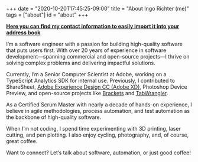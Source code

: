 +++
date = "2020-10-20T17:45:25-09:00"
title = "About Ingo Richter (me)"
tags = ["about"]
id = "about"
+++

**[Here you can find my contact information to easily import it into your address book](https://dot.cards/mklyu81dvmylbiknq63newnisvaq8koa)**

I’m a software engineer with a passion for building high-quality software that puts users first. With over 20 years of experience in software development—spanning commercial and open-source projects—I thrive on solving complex problems and delivering impactful solutions.

Currently, I’m a Senior Computer Scientist at Adobe, working on a TypeScript Analytics SDK for internal use. Previously, I contributed to ShareSheet, [Adobe Experience Design CC (Adobe XD)](https://www.adobe.com/products/experience-design.html>), Photoshop Device Preview, and open-source projects like [Brackets](https://brackets.io") and [TabWrangler](https://github.com/tabwrangler/tabwrangler).

As a Certified Scrum Master with nearly a decade of hands-on experience, I believe in agile methodologies, process automation, and test automation as the backbone of high-quality software.

When I’m not coding, I spend time experimenting with 3D printing, laser cutting, and pen plotting. I also enjoy cycling, photography, and, of course, great coffee.

Want to connect? Let’s talk about software, automation, or just good coffee!
